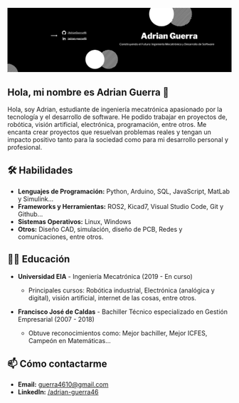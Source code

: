 
![Banner](https://github.com/AdrianGuerra46/AdrianGuerra46/blob/main/imagenes/bannerAdrianRecortado.png?raw=true)

## Hola, mi nombre es Adrian Guerra 👋
Hola, soy Adrian, estudiante de ingeniería mecatrónica apasionado por la tecnología y el desarrollo de software. He podido trabajar en proyectos de, robótica, visión artificial, electrónica, programación, entre otros. Me encanta crear proyectos que resuelvan problemas reales y tengan un impacto positivo tanto para la sociedad como para mi desarrollo personal y profesional.

## 🛠️ Habilidades
- **Lenguajes de Programación:** Python, Arduino, SQL, JavaScript, MatLab y Simulink...
- **Frameworks y Herramientas:** ROS2, Kicad7, Visual Studio Code, Git y Github...
- **Sistemas Operativos:** Linux, Windows
- **Otros:** Diseño CAD, simulación, diseño de PCB, Redes y comunicaciones, entre otros. 
<!--
## 🔥 Proyectos Destacados
Aquí puedes listar tus proyectos más impresionantes. Para cada proyecto, incluye un breve resumen, tecnologías utilizadas y lo que lograste.

### [Nombre del Proyecto 1](link al repositorio)
- **Descripción:** Breve descripción del proyecto.
- **Tecnologías:** Tecnologías utilizadas en el proyecto.
- **Logros:** Qué lograste con este proyecto.

### [Nombre del Proyecto 2](link al repositorio)
- **Descripción:** Breve descripción del proyecto.
- **Tecnologías:** Tecnologías utilizadas en el proyecto.
- **Logros:** Qué lograste con este proyecto.
-->
## 👨‍🎓 Educación
- **Universidad EIA** - Ingeniería Mecatrónica (2019 - En curso)
  - Principales cursos: Robótica industrial, Electrónica (analógica y digital), visión artificial, internet de las cosas, entre otros. 

- **Francisco José de Caldas** - Bachiller Técnico especializado en Gestión Empresarial (2007 - 2018)
  - Obtuve reconocimientos como: Mejor bachiller, Mejor ICFES, Campeón en Matemáticas...

<!--
## 📈 Estadísticas de GitHub
![Estadísticas de GitHub](https://github-readme-stats.vercel.app/api?username=AdrianGuerra46&show_icons=true&theme=radical)
-->

## 📫 Cómo contactarme
- **Email:** [guerra4610@gmail.com](mailto:guerra4610@gmail.com)
- **LinkedIn:** [/adrian-guerra46](https://www.linkedin.com/in/adrian-guerra46/)


